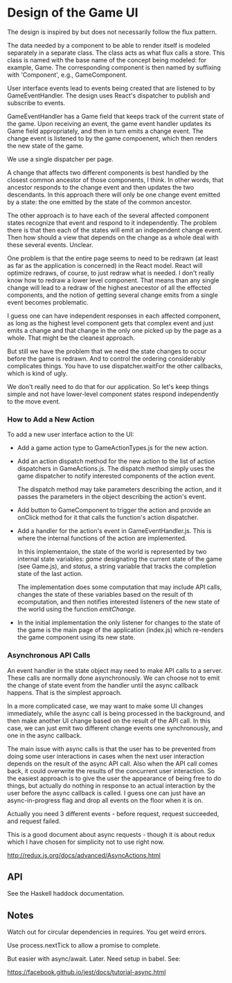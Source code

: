 
# Design of the Game UI

The design is inspired by but does not necessarily follow the flux pattern.

The data needed by a component to be able to render itself is modeled
separately in a separate class. The class acts as what flux calls a store. 
This class is named with the base name of the concept being modeled: for example,
Game. The corresponding component is then named by suffixing with 'Component',
e.g., GameComponent.

User interface events lead to events being created that are listened to 
by GameEventHandler. The design uses React's dispatcher to publish
and subscribe to events.

GameEventHandler has a Game field that keeps track of the current state of the
game. Upon receiving an event, the game event handler updates its Game field 
appropriately, and then in turn emits a change event. The change event is 
listened to by the game compoenent, which then renders the new state of
the game.

We use a single dispatcher per page.

A change that affects two different components is best handled by 
the closest common ancestor of those components, I think. In other 
words, that ancestor responds to the change event and then updates 
the two descendants. In this approach there will only be one 
change event emitted by a state: the one emitted by the state 
of the common ancestor. 

The other approach is to have each of the several affected component
states recognize that event and respond to it independently. The problem there 
is that then each of the states will emit an independent change event.
Then how should a view that depends on the change as a whole deal with
these several events. Unclear.

One problem is that the entire page seems to need to be redrawn 
(at least as far as the application is concerned) in the React model.
React will optimize redraws, of course, to just redraw what is needed.
I don't really know how to redraw a lower level component. That means
than any single change will lead to a redraw of the highest anecestor
of all the effected components, and the notion of getting several 
change emits from a single event becomes problematic.

I guess one can have independent responses in each affected component,
as long as the highest level component gets that complex event and 
just emits a change and that change in the only one picked up by the 
page as a whole. That might be the cleanest approach.

But still we have the problem that we need the state changes to occur
before the game is redrawn. And to control the ordering considerably
complicates things. You have to use dispatcher.waitFor the other callbacks,
which is kind of ugly.

We don't really need to do that for our application. So let's
keep things simple and not have lower-level component states
respond independently to the move event.

### How to Add a New Action

To add a new user interface action to the UI:

- Add a game action type to GameActionTypes.js for the new action.

- Add an action dispatch method for the new action to the list of action
  dispatchers in GameActions.js. The dispatch method simply uses the game
  dispatcher to notify interested components of the action event.

  The dispatch method may take parameters describing the action, and it passes
  the parameters in the object describing the action's event.

- Add button to GameComponent to trigger the action and provide an onClick
  method for it that calls the function's action dispatcher.

- Add a handler for the action's event in GameEventHandler.js. This 
  is where the internal functions of the action are implemented.
  
  In this implementaion, the state of the world is represented 
  by two internal state variables: _game_ designating the current
  state of the game (see Game.js), and _status_, a string variable
  that tracks the completion state of the last action.
  
  The implementation does some computation that may include API
  calls, changes the state of these variables based on the
  result of th ecomputation, and then notifies interested 
  listeners of the new state of the world using the function
  _emitChange_.

- In the initial implementation the only listener for changes
  to the state of the game is the main page of the application
  (index.js) which re-renders the game component using its new state.

### Asynchronous API Calls

An event handler in the state object may need to make API calls
to a server. These calls are normally done asynchronously. We can choose
not to emit the change of state event from the handler until the 
async callback happens. That is the simplest approach. 

In a more complicated case, we may want to make some UI changes immediately,
while the async call is being processed in the background, and then
make another UI change based on the result of the API call. In this case,
we can just emit two different change events one synchronously, 
and one in the async callback.

The main issue with async calls is that the user has to be prevented 
from doing some user interactions in cases when the next user interaction
depends on the result of the async API call. 
Also when the API call comes back, it could overwrite 
the results of the concurrent user interaction. So the easiest approach
is to give the user the appearance of being free to do things, but 
actually do nothing in response to an actual interaction by the user
before the async callback is called. I guess one can just have an
async-in-progress flag and drop all events on the floor when it is on.

Actually you need 3 different events - before request, 
request succeeded, and request failed.

This is a good document about async requests - though it is about redux
which I have chosen for simplicity not to use right now.

http://redux.js.org/docs/advanced/AsyncActions.html

## API

See the Haskell haddock documentation.

## Notes

Watch out for circular dependencies in requires. You get weird errors.

Use process.nextTick to allow a promise to complete.

But easier with async/await. Later. Need setup in babel. See:

https://facebook.github.io/jest/docs/tutorial-async.html

